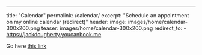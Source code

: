 ---
title: "Calendar"
permalink: /calendar/
excerpt: "Schedule an appointment on my online calendar (redirect)"
header:
  image: images/home/calendar-300x200.png
  teaser: images/home/calendar-300x200.png
redirect_to: 
	- https://jackdougherty.youcanbook.me

Go here [this link](https://jackdougherty.youcanbook.me)
